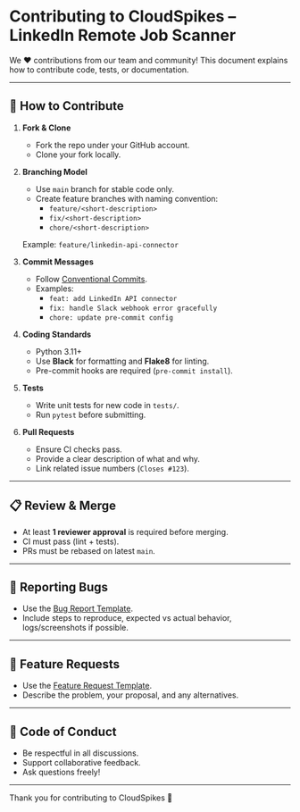 # Contributing to CloudSpikes – LinkedIn Remote Job Scanner

We ❤️ contributions from our team and community!
This document explains how to contribute code, tests, or documentation.

---

## 📌 How to Contribute

1. **Fork & Clone**
   - Fork the repo under your GitHub account.
   - Clone your fork locally.

2. **Branching Model**
   - Use `main` branch for stable code only.
   - Create feature branches with naming convention:
     - `feature/<short-description>`
     - `fix/<short-description>`
     - `chore/<short-description>`

   Example: `feature/linkedin-api-connector`

3. **Commit Messages**
   - Follow [Conventional Commits](https://www.conventionalcommits.org/).
   - Examples:
     - `feat: add LinkedIn API connector`
     - `fix: handle Slack webhook error gracefully`
     - `chore: update pre-commit config`

4. **Coding Standards**
   - Python 3.11+
   - Use **Black** for formatting and **Flake8** for linting.
   - Pre-commit hooks are required (`pre-commit install`).

5. **Tests**
   - Write unit tests for new code in `tests/`.
   - Run `pytest` before submitting.

6. **Pull Requests**
   - Ensure CI checks pass.
   - Provide a clear description of what and why.
   - Link related issue numbers (`Closes #123`).

---

## 📋 Review & Merge

- At least **1 reviewer approval** is required before merging.
- CI must pass (lint + tests).
- PRs must be rebased on latest `main`.

---

## 🐛 Reporting Bugs

- Use the [Bug Report Template](.github/ISSUE_TEMPLATE/bug_report.md).
- Include steps to reproduce, expected vs actual behavior, logs/screenshots if possible.

---

## 🌟 Feature Requests

- Use the [Feature Request Template](.github/ISSUE_TEMPLATE/feature_request.md).
- Describe the problem, your proposal, and any alternatives.

---

## 📜 Code of Conduct

- Be respectful in all discussions.
- Support collaborative feedback.
- Ask questions freely!

---

Thank you for contributing to CloudSpikes 🚀
